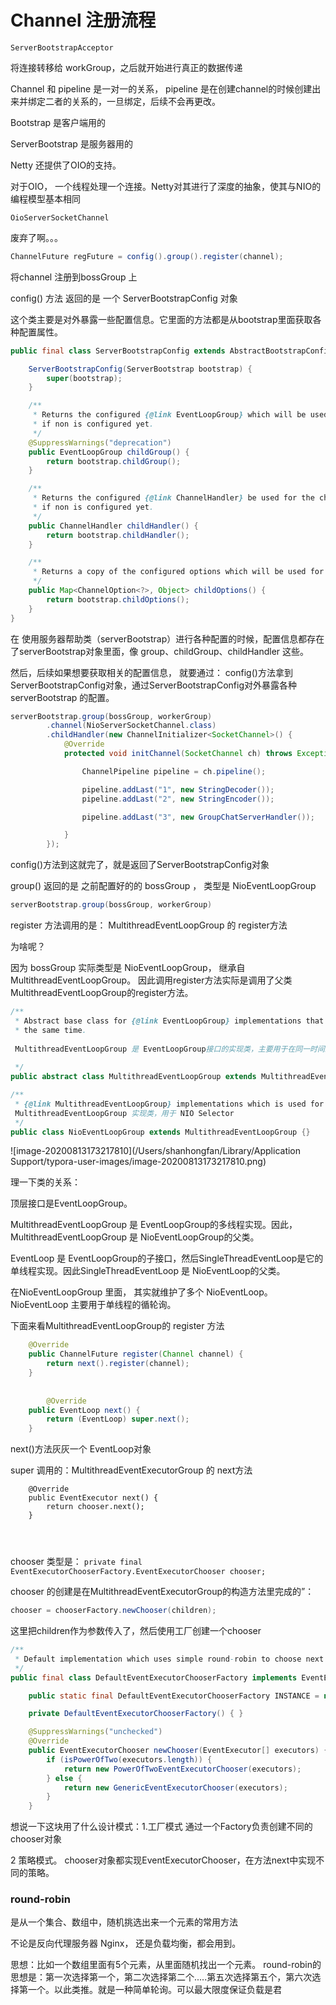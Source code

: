 # Channel 注册流程



```
ServerBootstrapAcceptor
```



将连接转移给 workGroup，之后就开始进行真正的数据传递



Channel 和 pipeline 是一对一的关系， pipeline 是在创建channel的时候创建出来并绑定二者的关系的，一旦绑定，后续不会再更改。





Bootstrap 是客户端用的

ServerBootstrap 是服务器用的



Netty 还提供了OIO的支持。

对于OIO， 一个线程处理一个连接。Netty对其进行了深度的抽象，使其与NIO的编程模型基本相同



```  hajava
OioServerSocketChannel
```

废弃了啊。。。







```java
ChannelFuture regFuture = config().group().register(channel);
```

将channel 注册到bossGroup 上

config() 方法  返回的是 一个 ServerBootstrapConfig  对象



这个类主要是对外暴露一些配置信息。它里面的方法都是从bootstrap里面获取各种配置属性。

```java
public final class ServerBootstrapConfig extends AbstractBootstrapConfig<ServerBootstrap, ServerChannel> {

    ServerBootstrapConfig(ServerBootstrap bootstrap) {
        super(bootstrap);
    }

    /**
     * Returns the configured {@link EventLoopGroup} which will be used for the child channels or {@code null}
     * if non is configured yet.
     */
    @SuppressWarnings("deprecation")
    public EventLoopGroup childGroup() {
        return bootstrap.childGroup();
    }

    /**
     * Returns the configured {@link ChannelHandler} be used for the child channels or {@code null}
     * if non is configured yet.
     */
    public ChannelHandler childHandler() {
        return bootstrap.childHandler();
    }

    /**
     * Returns a copy of the configured options which will be used for the child channels.
     */
    public Map<ChannelOption<?>, Object> childOptions() {
        return bootstrap.childOptions();
    }
}
```







在 使用服务器帮助类（serverBootstrap）进行各种配置的时候，配置信息都存在了serverBootstrap对象里面，像  group、childGroup、childHandler 这些。

然后，后续如果想要获取相关的配置信息， 就要通过： config()方法拿到ServerBootstrapConfig对象，通过ServerBootstrapConfig对外暴露各种 serverBootstrap 的配置。

```java
serverBootstrap.group(bossGroup, workerGroup)
        .channel(NioServerSocketChannel.class)
        .childHandler(new ChannelInitializer<SocketChannel>() {
            @Override
            protected void initChannel(SocketChannel ch) throws Exception {

                ChannelPipeline pipeline = ch.pipeline();

                pipeline.addLast("1", new StringDecoder());
                pipeline.addLast("2", new StringEncoder());

                pipeline.addLast("3", new GroupChatServerHandler());

            }
        });
```





config()方法到这就完了，就是返回了ServerBootstrapConfig对象





group() 返回的是  之前配置好的的 bossGroup ， 类型是  NioEventLoopGroup



```java
serverBootstrap.group(bossGroup, workerGroup)
```





register 方法调用的是： MultithreadEventLoopGroup 的 register方法

为啥呢？

因为 bossGroup 实际类型是  NioEventLoopGroup， 继承自 MultithreadEventLoopGroup。 因此调用register方法实际是调用了父类MultithreadEventLoopGroup的register方法。



```java
/**
 * Abstract base class for {@link EventLoopGroup} implementations that handles their tasks with multiple threads at
 * the same time.
 
 MultithreadEventLoopGroup 是 EventLoopGroup接口的实现类，主要用于在同一时间采用多线程处理任务
 
 */
public abstract class MultithreadEventLoopGroup extends MultithreadEventExecutorGroup implements EventLoopGroup {}
```





```java
/**
 * {@link MultithreadEventLoopGroup} implementations which is used for NIO {@link Selector} based {@link Channel}s.
 MultithreadEventLoopGroup 实现类，用于 NIO Selector
 */
public class NioEventLoopGroup extends MultithreadEventLoopGroup {}
```



![image-20200813173217810](/Users/shanhongfan/Library/Application Support/typora-user-images/image-20200813173217810.png)



理一下类的关系：

顶层接口是EventLoopGroup。

MultithreadEventLoopGroup 是 EventLoopGroup的多线程实现。因此，MultithreadEventLoopGroup 是 NioEventLoopGroup的父类。

EventLoop 是 EventLoopGroup的子接口，然后SingleThreadEventLoop是它的单线程实现。因此SingleThreadEventLoop 是 NioEventLoop的父类。



在NioEventLoopGroup 里面， 其实就维护了多个 NioEventLoop。NioEventLoop 主要用于单线程的循轮询。





下面来看MultithreadEventLoopGroup的 register 方法



```java
    @Override
    public ChannelFuture register(Channel channel) {
        return next().register(channel);
    }
    
    
        @Override
    public EventLoop next() {
        return (EventLoop) super.next();
    }
```



next()方法灰灰一个 EventLoop对象





super 调用的：MultithreadEventExecutorGroup  的 next方法

```
    @Override
    public EventExecutor next() {
        return chooser.next();
    }
    
    
    
```

chooser 类型是： `private final EventExecutorChooserFactory.EventExecutorChooser chooser;`



chooser 的创建是在MultithreadEventExecutorGroup的构造方法里完成的”：

```java
chooser = chooserFactory.newChooser(children);
```



这里把children作为参数传入了，然后使用工厂创建一个chooser



```java
/**
 * Default implementation which uses simple round-robin to choose next {@link EventExecutor}.
 */
public final class DefaultEventExecutorChooserFactory implements EventExecutorChooserFactory {

    public static final DefaultEventExecutorChooserFactory INSTANCE = new DefaultEventExecutorChooserFactory();

    private DefaultEventExecutorChooserFactory() { }

    @SuppressWarnings("unchecked")
    @Override
    public EventExecutorChooser newChooser(EventExecutor[] executors) {
        if (isPowerOfTwo(executors.length)) {
            return new PowerOfTwoEventExecutorChooser(executors);
        } else {
            return new GenericEventExecutorChooser(executors);
        }
    }
```



想说一下这块用了什么设计模式：1.工厂模式     通过一个Factory负责创建不同的chooser对象

2 策略模式。  chooser对象都实现EventExecutorChooser，在方法next中实现不同的策略。





### round-robin

是从一个集合、数组中，随机挑选出来一个元素的常用方法

不论是反向代理服务器  Nginx， 还是负载均衡，都会用到。

思想：比如一个数组里面有5个元素，从里面随机找出一个元素。 round-robin的思想是：第一次选择第一个，第二次选择第二个.....第五次选择第五个，第六次选择第一个。以此类推。就是一种简单轮询。可以最大限度保证负载是君